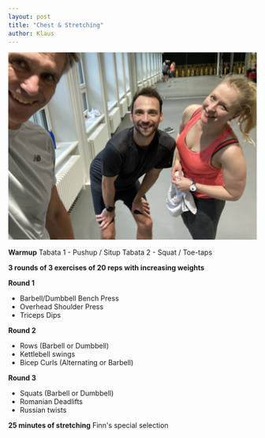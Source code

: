 ```yaml
---
layout: post
title: "Chest & Stretching"
author: Klaus
---
```


![team](/assets/img/blog/2025-07-28-p01.jpg)

**Warmup**
Tabata 1 - Pushup / Situp
Tabata 2 - Squat / Toe-taps

**3 rounds of 3 exercises of 20 reps with increasing weights**

**Round 1**
- Barbell/Dumbbell Bench Press 
- Overhead Shoulder Press 
- Triceps Dips
 
**Round 2**
- Rows (Barbell or Dumbbell) 
- Kettlebell swings 
- Bicep Curls (Alternating or Barbell) 
 
**Round 3**
- Squats (Barbell or Dumbbell)
- Romanian Deadlifts 
- Russian twists

**25 minutes of stretching**
Finn's special selection


